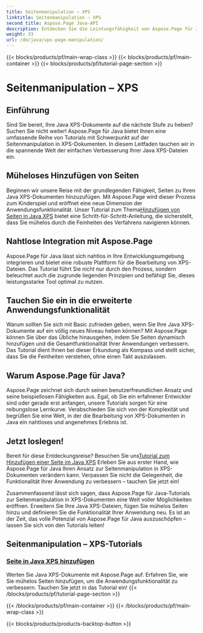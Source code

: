 ```yaml
---
title: Seitenmanipulation – XPS
linktitle: Seitenmanipulation – XPS
second_title: Aspose.Page Java-API
description: Entdecken Sie die Leistungsfähigkeit von Aspose.Page für Java mit unseren Tutorials. Werten Sie Ihre Java XPS-Dokumente auf, indem Sie mühelos Seiten hinzufügen, um die Anwendungsfunktionalität zu verbessern.
weight: 33
url: /de/java/xps-page-manipulation/
---
```


{{< blocks/products/pf/main-wrap-class >}}
{{< blocks/products/pf/main-container >}}
{{< blocks/products/pf/tutorial-page-section >}}

# Seitenmanipulation – XPS


## Einführung

Sind Sie bereit, Ihre Java XPS-Dokumente auf die nächste Stufe zu heben? Suchen Sie nicht weiter! Aspose.Page für Java bietet Ihnen eine umfassende Reihe von Tutorials mit Schwerpunkt auf der Seitenmanipulation in XPS-Dokumenten. In diesem Leitfaden tauchen wir in die spannende Welt der einfachen Verbesserung Ihrer Java XPS-Dateien ein.

## Müheloses Hinzufügen von Seiten

 Beginnen wir unsere Reise mit der grundlegenden Fähigkeit, Seiten zu Ihren Java XPS-Dokumenten hinzuzufügen. Mit Aspose.Page wird dieser Prozess zum Kinderspiel und eröffnet eine neue Dimension der Anwendungsfunktionalität. Unser Tutorial zum Thema[Hinzufügen von Seiten in Java XPS](./add-page/) bietet eine Schritt-für-Schritt-Anleitung, die sicherstellt, dass Sie mühelos durch die Feinheiten des Verfahrens navigieren können.

## Nahtlose Integration mit Aspose.Page

Aspose.Page für Java lässt sich nahtlos in Ihre Entwicklungsumgebung integrieren und bietet eine robuste Plattform für die Bearbeitung von XPS-Dateien. Das Tutorial führt Sie nicht nur durch den Prozess, sondern beleuchtet auch die zugrunde liegenden Prinzipien und befähigt Sie, dieses leistungsstarke Tool optimal zu nutzen.

## Tauchen Sie ein in die erweiterte Anwendungsfunktionalität

Warum sollten Sie sich mit Basic zufrieden geben, wenn Sie Ihre Java XPS-Dokumente auf ein völlig neues Niveau heben können? Mit Aspose.Page können Sie über das Übliche hinausgehen, indem Sie Seiten dynamisch hinzufügen und die Gesamtfunktionalität Ihrer Anwendungen verbessern. Das Tutorial dient Ihnen bei dieser Erkundung als Kompass und stellt sicher, dass Sie die Feinheiten verstehen, ohne einen Takt auszulassen.

## Warum Aspose.Page für Java?

Aspose.Page zeichnet sich durch seinen benutzerfreundlichen Ansatz und seine beispiellosen Fähigkeiten aus. Egal, ob Sie ein erfahrener Entwickler sind oder gerade erst anfangen, unsere Tutorials sorgen für eine reibungslose Lernkurve. Verabschieden Sie sich von der Komplexität und begrüßen Sie eine Welt, in der die Bearbeitung von XPS-Dokumenten in Java ein nahtloses und angenehmes Erlebnis ist.

## Jetzt loslegen!

 Bereit für diese Entdeckungsreise? Besuchen Sie uns[Tutorial zum Hinzufügen einer Seite im Java XPS](./add-page/) Erleben Sie aus erster Hand, wie Aspose.Page für Java Ihren Ansatz zur Seitenmanipulation in XPS-Dokumenten verändern kann. Verpassen Sie nicht die Gelegenheit, die Funktionalität Ihrer Anwendung zu verbessern – tauchen Sie jetzt ein!

Zusammenfassend lässt sich sagen, dass Aspose.Page für Java-Tutorials zur Seitenmanipulation in XPS-Dokumenten eine Welt voller Möglichkeiten eröffnen. Erweitern Sie Ihre Java XPS-Dateien, fügen Sie mühelos Seiten hinzu und definieren Sie die Funktionalität Ihrer Anwendung neu. Es ist an der Zeit, das volle Potenzial von Aspose.Page für Java auszuschöpfen – lassen Sie sich von den Tutorials leiten!
## Seitenmanipulation – XPS-Tutorials
### [Seite in Java XPS hinzufügen](./add-page/)
Werten Sie Java XPS-Dokumente mit Aspose.Page auf. Erfahren Sie, wie Sie mühelos Seiten hinzufügen, um die Anwendungsfunktionalität zu verbessern. Tauchen Sie jetzt in das Tutorial ein!
{{< /blocks/products/pf/tutorial-page-section >}}

{{< /blocks/products/pf/main-container >}}
{{< /blocks/products/pf/main-wrap-class >}}

{{< blocks/products/products-backtop-button >}}
